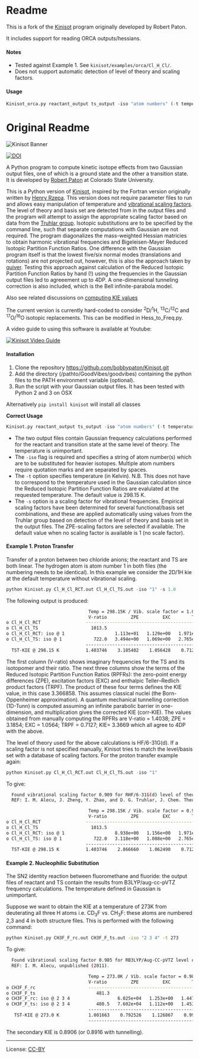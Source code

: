 # Readme

This is a fork of the [Kinisot](https://github.com/bobbypaton/Kinisot) program originally developed by Robert Paton.

It includes support for reading ORCA outputs/hessians.

#### Notes
- Tested against Example 1. See `kinisot/examples/orca/Cl_H_Cl/`.
- Does not support automatic detection of level of theory and scaling factors.

#### Usage

```python
Kinisot_orca.py reactant_output ts_output -iso "atom numbers" (-t temperature) (-s scalefactor)  
```





# Original Readme


![Kinisot Banner](kinisot_banner.png)

[![DOI](https://zenodo.org/badge/16266/bobbypaton/Kinisot.svg)](https://zenodo.org/badge/latestdoi/16266/bobbypaton/Kinisot)

A Python program to compute kinetic isotope effects from two Gaussian output files, one of which is a ground state and the other a transition state. It is developed by [Robert Paton](https://orcid.org/0000-0002-0104-4166) at Colorado State University.

This is a Python version of [Kinisot](http://dx.doi.org/10.5281/zenodo.19272), inspired by the Fortran version originally written by [Henry Rzepa](https://en.wikipedia.org/wiki/Henry_Rzepa). This version does not require parameter files to run and allows easy manipulation of temperature and [vibrational scaling factors](http://t1.chem.umn.edu/freqscale/index.html). The level of theory and basis set are detected from in the output files and the program will attempt to assign the appropriate scaling factor based on data from the [Truhlar group](https://t1.chem.umn.edu/freqscale/index.html). Isotopic substitutions are to be specified by the command line, such that separate computations with Gaussian are not required. The program diagonalizes the mass-weighted Hessian matricies to obtain harmonic vibrational frequencies and Bigeleisen-Mayer Reduced Isotopic Partition Function Ratios. One difference with the Gaussian program itself is that the lowest five/six normal modes (translations and rotations) are not projected out, however, this is also the approach taken by [quiver](https://github.com/ekwan/quiver). Testing  this approach against calculation of the Reduced Isotopic Partition Function Ratios by hand (!) using the frequencies in the Gaussian output files led to agreeement up to 4DP. A one-dimensional tunneling correction is also included, which is the Bell infinite-parabola model.

Also see related discussions on [computing KIE values](http://www.ch.imperial.ac.uk/rzepa/blog/?p=14327)

The current version is currently hard-coded to consider <sup>2</sup>D/<sup>1</sup>H, <sup>13</sup>C/<sup>12</sup>C and <sup>17</sup>O/<sup>16</sup>O isotopic replacements. This can be modified in Hess_to_Freq.py. 

A video guide to using this software is available at Youtube:

[![Kinisot Video Guide](http://img.youtube.com/vi/r4x2gmkc0U8/0.jpg)](http://www.youtube.com/watch?v=r4x2gmkc0U8)

#### Installation
1. Clone the repository https://github.com/bobbypaton/Kinisot.git
2. Add the directory (/pathto/GoodVibes/goodvibes) containing the python files to the PATH environment variable (optional). 
3. Run the script with your Gaussian output files. It has been tested with Python 2 and 3 on OSX

Alternatively `pip install kinisot` will install all classes

**Correct Usage**

```python
Kinisot.py reactant_output ts_output -iso "atom numbers" (-t temperature) (-s scalefactor)  
```
*	The two output files contain Gaussian frequency calculations performed for the reactant and transition state at the same level of theory. The temperature is unimportant.
*	The `-iso` flag is required and specifies a string of atom number(s) which are to be substituted for heavier isotopes. Multiple atom numbers require quotation marks and are separated by spaces.
*	The `-t` option specifies temperature (in Kelvin). N.B. This does not have to correspond to the temperature used in the Gaussian calculation since the Reduced Isotopic Partition Function Ratios are evalulated at the requested temperature. The default value is 298.15 K.
*	The `-s` option is a scaling factor for vibrational frequencies. Empirical scaling factors have been determined for several functional/basis set combinations, and these are applied automatically using values from the Truhlar group based on detection of the level of theory and basis set in the output files. The ZPE-scaling factors are selected if available. The default value when no scaling factor is available is 1 (no scale factor).

#### Example 1. Proton Transfer
Transfer of a proton between two chloride anions; the reactant and TS are both linear. The hydrogen atom is atom number 1 in both files (the numbering needs to be identical). In this example we consider the 2D/1H kie at the default temperature without vibrational scaling.

```python
python Kinisot.py Cl_H_Cl_RCT.out Cl_H_Cl_TS.out -iso "1" -s 1.0
```

The following output is produced:

```bash
                               Temp = 298.15K / Vib. scale factor = 1.0 
                               V-ratio         ZPE         EXC        TRPF         KIE     1D-tunn    corr-KIE 
o Cl_H_Cl_RCT                 --------------------------------------------------------------------------------
o Cl_H_Cl_TS                    1013.5 
o Cl_H_Cl_RCT: iso @ 1                   1.113e+01   1.129e+00   1.971e+00 
o Cl_H_Cl_TS: iso @ 1            722.0   3.494e+00   1.069e+00   2.765e+00 
                              -------------------------------------------------------------------------------- 
  TST-KIE @ 298.15 K          1.403746    3.185402    1.056428    0.712742    3.366858    2.156937    7.262101 
```

The first column (V-ratio) shows imaginary frequencies for the TS and its isotopomer and their ratio. The next three columns show the terms of the Reduced Isotopic Partition Function Ratios (RPFRs): the zero-point energy differences (ZPE), excitation factors (EXC) and enthalpic Teller–Redlich product factors (TRPF). The product of these four terms defines the KIE value, in this case 3.366858. This assumes classical nuclei (the Born-Oppenheimer approximation). A quantum mechanical tunnelling correction (1D-Tunn) is computed assuming an infinite parabolic barrier in one-dimension, and multiplication gives the corrected KIE (corr-KIE). The values obtained from manually computing the RPFRs are V-ratio = 1.4038; ZPE = 3.1854; EXC = 1.0564; TRPF =	0.7127; KIE=	3.3669 which all agree to 4DP with the above.

The level of theory used for the above calculations is HF/6-31G(d). If a scaling factor is not specified manually, Kinisot tries to match the level/basis set with a database of scaling factors. For the proton transfer example again:  

```python
python Kinisot.py Cl_H_Cl_RCT.out Cl_H_Cl_TS.out -iso "1"
```

To give:

```bash
  Found vibrational scaling factor 0.909 for RHF/6-31G(d) level of theory 
  REF: I. M. Alecu, J. Zheng, Y. Zhao, and D. G. Truhlar, J. Chem. Theory Comput. 6, 2872-2887 (2010). 

                               Temp = 298.15K / Vib. scale factor = 0.909 
                               V-ratio         ZPE         EXC        TRPF         KIE     1D-tunn    corr-KIE 
o Cl_H_Cl_RCT                 --------------------------------------------------------------------------------
o Cl_H_Cl_TS                    1013.5 
o Cl_H_Cl_RCT: iso @ 1                   8.938e+00   1.156e+00   1.971e+00  
o Cl_H_Cl_TS: iso @ 1            722.0   3.118e+00   1.088e+00   2.765e+00
                              -------------------------------------------------------------------------------- 
  TST-KIE @ 298.15 K          1.403746    2.866660    1.062490    0.712742    3.047348    2.156937    6.572937  
```

#### Example 2. Nucleophilic Substitution
The SN2 identity reaction between fluoromethane and fluoride: the output files of reactant and TS contain the results from B3LYP/aug-cc-pVTZ frequency calculations. The temperature defined in Gaussian is unimportant.

Suppose we want to obtain the KIE at a temperature of 273K from deuterating all three H atoms i.e. CD<sub>3</sub>F vs. CH<sub>3</sub>F: these atoms are numbered 2,3 and 4 in both structure files. This is performed with the following command:

```bash
python Kinisot.py CH3F_F_rc.out CH3F_F_ts.out -iso "2 3 4" -t 273
```

To give:

```bash  
  Found vibrational scaling factor 0.985 for RB3LYP/Aug-CC-pVTZ level of theory 
  REF: I. M. Alecu, unpublished (2011). 

                               Temp = 273.0K / Vib. scale factor = 0.985 
                               V-ratio         ZPE         EXC        TRPF         KIE     1D-tunn    corr-KIE 
o CH3F_F_rc                    --------------------------------------------------------------------------------
o CH3F_F_ts                       481.3 
o CH3F_F_rc: iso @ 2 3 4                  6.025e+04   1.253e+00   1.447e+01 
o CH3F_F_ts: iso @ 2 3 4          480.5   7.602e+04   1.112e+00   1.453e+01 
                               -------------------------------------------------------------------------------- 
   TST-KIE @ 273.0 K           1.001663    0.792526    1.126867    0.995606    0.890626    1.001003    0.891519 
                               --------------------------------------------------------------------------------
```

The secondary KIE is 0.8906 (or 0.8916 with tunnelling). 

---
License: [CC-BY](https://creativecommons.org/licenses/by/3.0/)
